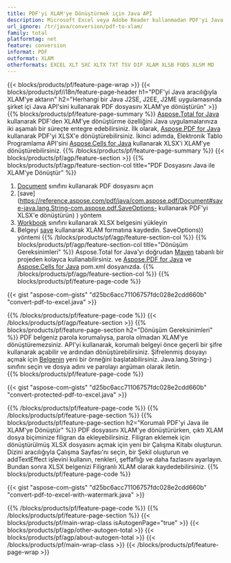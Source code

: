 ```yaml
---
title: PDF'yi XLAM'ye Dönüştürmek için Java API
description: Microsoft Excel veya Adobe Reader kullanmadan PDF'yi Java API aracılığıyla XLAM'ye aktarın
url_ignore: /tr/java/conversion/pdf-to-xlam/
family: total
platformtag: net
feature: conversion
informat: PDF
outformat: XLAM
otherformats: EXCEL XLT SXC XLTX TXT TSV DIF XLAM XLSB FODS XLSM MD
---
```

{{< blocks/products/pf/feature-page-wrap >}}
{{< blocks/products/pf/i18n/feature-page-header h1="PDF'yi Java aracılığıyla XLAM'ye aktarın" h2="Herhangi bir Java J2SE, J2EE, J2ME uygulamasında şirket içi Java API'sini kullanarak PDF dosyasını XLAM'ye dönüştürün" >}}
{{% blocks/products/pf/feature-page-summary %}}
[Aspose.Total for Java](https://products.aspose.com/total/java/) kullanarak PDF'den XLAM'ye dönüştürme özelliğini Java uygulamalarınıza iki aşamalı bir süreçte entegre edebilirsiniz. İlk olarak, [Aspose.PDF for Java](https://products.aspose.com/pdf/java/) kullanarak PDF'yi XLSX'e dönüştürebilirsiniz. İkinci adımda, Elektronik Tablo Programlama API'sini [Aspose.Cells for Java](https://products.aspose.com/cells/java/) kullanarak XLSX'i XLAM'ye dönüştürebilirsiniz.
{{% /blocks/products/pf/feature-page-summary  %}}
{{< blocks/products/pf/agp/feature-section >}}
{{% blocks/products/pf/agp/feature-section-col title="PDF Dosyasını Java ile XLAM'ye Dönüştür" %}}
1. [Document](https://reference.aspose.com/pdf/java/com.aspose.pdf/Document) sınıfını kullanarak PDF dosyasını açın
2. [save](https://reference.aspose.com/pdf/java/com.aspose.pdf/Document#save-java.lang.String-com.aspose.pdf.SaveOptions- kullanarak PDF'yi XLSX'e dönüştürün) ) yöntem
3. [Workbook](https://reference.aspose.com/cells/java/com.aspose.cells/Workbook) sınıfını kullanarak XLSX belgesini yükleyin
4. Belgeyi [save](https://reference.aspose.com/cells/java/com.aspose.cells/workbook#save(java.lang.String,%20com.aspose.cells)) kullanarak XLAM formatına kaydedin. SaveOptions)) yöntemi
{{% /blocks/products/pf/agp/feature-section-col %}}
{{% blocks/products/pf/agp/feature-section-col title="Dönüşüm Gereksinimleri" %}}
Aspose.Total for Java'yı doğrudan [Maven](https://releases.aspose.com/total/java/) tabanlı bir projeden kolayca kullanabilirsiniz. ve [Aspose.PDF for Java](https://docs.aspose.com/pdf/java/installation/) ve [Aspose.Cells for Java](https://docs.aspose.com/cells/java/installation/) pom.xml dosyanızda.
{{% /blocks/products/pf/agp/feature-section-col %}}
{{% blocks/products/pf/feature-page-code %}}

{{< gist "aspose-com-gists" "d25bc6acc71106757fdc028e2cdd660b" "convert-pdf-to-excel.java" >}}


{{% /blocks/products/pf/feature-page-code %}}
{{< /blocks/products/pf/agp/feature-section >}}
{{% blocks/products/pf/feature-page-section  h2="Dönüşüm Gereksinimleri" %}}
PDF belgeniz parola korumalıysa, parola olmadan XLAM'ye dönüştüremezsiniz. API'yi kullanarak, korumalı belgeyi önce geçerli bir şifre kullanarak açabilir ve ardından dönüştürebilirsiniz. Şifrelenmiş dosyayı açmak için [Belgenin](https://reference.aspose.com/pdf/java/com.aspose.pdf/Document#Document-java.lang.String-) yeni bir örneğini başlatabilirsiniz. Java.lang.String-) sınıfını seçin ve dosya adını ve parolayı argüman olarak iletin.  
{{% blocks/products/pf/feature-page-code %}}

{{< gist "aspose-com-gists" "d25bc6acc71106757fdc028e2cdd660b" "convert-protected-pdf-to-excel.java" >}}

{{% /blocks/products/pf/feature-page-code  %}}
{{% /blocks/products/pf/feature-page-section %}}
{{% blocks/products/pf/feature-page-section  h2="Korumalı PDF'yi Java ile XLAM'ye Dönüştür" %}}
PDF dosyasını XLAM'ye dönüştürürken, çıktı XLAM dosya biçiminize filigran da ekleyebilirsiniz. Filigran eklemek için dönüştürülmüş XLSX dosyasını açmak için yeni bir Çalışma Kitabı oluşturun. Dizini aracılığıyla Çalışma Sayfası'nı seçin, bir Şekil oluşturun ve addTextEffect işlevini kullanın, renkleri, şeffaflığı ve daha fazlasını ayarlayın. Bundan sonra XLSX belgenizi Filigranlı XLAM olarak kaydedebilirsiniz. 
{{% blocks/products/pf/feature-page-code %}}

{{< gist "aspose-com-gists" "d25bc6acc71106757fdc028e2cdd660b" "convert-pdf-to-excel-with-watermark.java" >}}

{{% /blocks/products/pf/feature-page-code  %}}
{{% /blocks/products/pf/feature-page-section %}}
{{< blocks/products/pf/main-wrap-class isAutogenPage="true" >}}
{{< blocks/products/pf/agp/other-autogen-total >}}
{{< blocks/products/pf/agp/about-autogen-total >}} 
{{< /blocks/products/pf/main-wrap-class >}}
{{< /blocks/products/pf/feature-page-wrap >}}